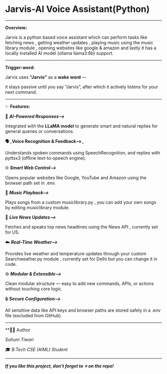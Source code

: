 # Jarvis-AI Voice Assistant(Python)
---

**Overview:**

Jarvis is a python based voice assistant which can perform tasks like fetching news , getting weather updates , playing music using the music library module , opening websites like google & amazon and lastly it has a locally installed AI model (ollama llama3:8b) support.

---

**Trigger-word:**

Jarvis uses **“Jarvis”** as a **wake word** —  

it stays passive until you say “Jarvis”, after which it actively listens for your next command.

---

✨ **Features:**

🧠 _**AI-Powered Responses-->**_

Integrated with the **LLaMA model** to generate smart and natural replies for general queries or conversations.

🗣️_**Voice Recognition & Feedback-->**_

Understands spoken commands using SpeechRecognition, and replies with pyttsx3 (offline text-to-speech engine).

🌐 _**Smart Web Control-->**_

Opens popular websites like Google, YouTube and Amazon using the browser path set in .env.

🎵 _**Music Playback-->**_

Plays songs from a custom musiclibrary.py , you can add your own songs by editing musiclibrary module.

📰 _**Live News Updates-->**_

Fetches and speaks top news headlines using the News API , currently set for US.

☁️ _**Real-Time Weather-->**_

Provides live weather and temperature updates through your custom Searchweather.py module , currently set for Delhi but you can change it in code.

⚙️ _**Modular & Extensible-->**_

Clean modular structure — easy to add new commands, APIs, or actions without touching core logic.

🔒 _**Secure Configuration-->**_

All sensitive data like API keys and browser paths are stored safely in a .env file (excluded from GitHub).

---

**👨‍💻 Author

_Sohum Tiwari_

🎓 _B.Tech CSE (AIML) Student_

---

_**If you like this project, don't forget to ⭐ on the repo!**_



